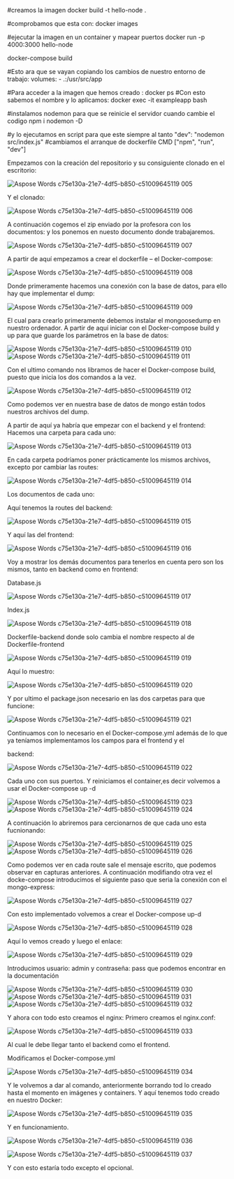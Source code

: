 
#creamos la imagen
docker build -t hello-node .

#comprobamos que esta con:
docker images

#ejecutar la imagen en un container y mapear puertos
docker run -p 4000:3000 hello-node

docker-compose build

#Esto ara que se vayan copiando los cambios de nuestro entorno de trabajo:
    volumes:
      - .:/usr/src/app

#Para acceder a la imagen que hemos creado :
docker ps
#Con esto sabemos el nombre y lo aplicamos:
docker exec -it exampleapp bash

#instalamos nodemon para que se reinicie el servidor cuando cambie el codigo
npm i nodemon -D

#y lo ejecutamos en script para que este siempre al tanto
"dev": "nodemon src/index.js"
#cambiamos el arranque de dockerfile
CMD ["npm", "run", "dev"]

Empezamos con la creación del repositorio y su consiguiente clonado en el escritorio:

![Aspose Words c75e130a-21e7-4df5-b850-c51009645119 005](https://github.com/sergicasanova/proyectDocker/assets/130445699/5c3cad70-249f-423a-a794-6cb8c63fb837)

Y el clonado:

![Aspose Words c75e130a-21e7-4df5-b850-c51009645119 006](https://github.com/sergicasanova/proyectDocker/assets/130445699/505551f9-8ddc-4085-b2cb-306ee3602c2e)

A continuación cogemos el zip enviado por la profesora con los documentos: y los ponemos en nuesto 
documento donde trabajaremos.

![Aspose Words c75e130a-21e7-4df5-b850-c51009645119 007](https://github.com/sergicasanova/proyectDocker/assets/130445699/f5875f7c-8b63-4ac9-ac9f-f9ffb4d5b430)

A partir de aquí empezamos a crear el dockerfile – el Docker-compose:

![Aspose Words c75e130a-21e7-4df5-b850-c51009645119 008](https://github.com/sergicasanova/proyectDocker/assets/130445699/c32540b4-9e74-4f0a-8961-a0ecb55aef25)

Donde primeramente hacemos una conexión con la base de datos, para ello hay que implementar el dump:

![Aspose Words c75e130a-21e7-4df5-b850-c51009645119 009](https://github.com/sergicasanova/proyectDocker/assets/130445699/6441ec9e-735b-427c-8853-9a6464fcdcef)

El cual para crearlo primeramente debemos instalar el mongoosedump en nuestro ordenador. A partir de 
aquí iniciar con el Docker-compose build y up para que guarde los parámetros en la base de datos:

![Aspose Words c75e130a-21e7-4df5-b850-c51009645119 010](https://github.com/sergicasanova/proyectDocker/assets/130445699/2c8d1938-87c1-4384-9d6e-6d6d7df3b390)
![Aspose Words c75e130a-21e7-4df5-b850-c51009645119 011](https://github.com/sergicasanova/proyectDocker/assets/130445699/74424fae-aaef-46a7-abb5-6820767eba64)

Con el ultimo comando nos libramos de hacer el Docker-compose build, puesto que inicia los dos comandos 
a la vez.

![Aspose Words c75e130a-21e7-4df5-b850-c51009645119 012](https://github.com/sergicasanova/proyectDocker/assets/130445699/c65fa4c0-39cc-4129-a64a-e890b55c3114)

Como podemos ver en nuestra base de datos de mongo están todos nuestros archivos del dump.

A partir de aquí ya habría que empezar con el backend y el frontend:
Hacemos una carpeta para cada uno:

![Aspose Words c75e130a-21e7-4df5-b850-c51009645119 013](https://github.com/sergicasanova/proyectDocker/assets/130445699/203da850-1526-4ac6-9391-25b4af2442a3)

En cada carpeta podríamos poner prácticamente los mismos archivos, excepto por cambiar las routes:

![Aspose Words c75e130a-21e7-4df5-b850-c51009645119 014](https://github.com/sergicasanova/proyectDocker/assets/130445699/b6e6024a-1824-4f2e-9f92-46846842fadf)

Los documentos de cada uno:

Aquí tenemos la routes del backend:

![Aspose Words c75e130a-21e7-4df5-b850-c51009645119 015](https://github.com/sergicasanova/proyectDocker/assets/130445699/f9dd5ba1-b4cc-4fd0-8fae-cf96331eb06d)

Y aquí las del frontend:

![Aspose Words c75e130a-21e7-4df5-b850-c51009645119 016](https://github.com/sergicasanova/proyectDocker/assets/130445699/15d0b0c0-8a9e-4019-9496-e22ab7544d66)

Voy a mostrar los demás documentos para tenerlos en cuenta pero son los mismos, 
tanto en backend como en frontend:

Database.js

![Aspose Words c75e130a-21e7-4df5-b850-c51009645119 017](https://github.com/sergicasanova/proyectDocker/assets/130445699/70089ece-7e1e-4c0d-9074-c43360b09fcb)

Index.js

![Aspose Words c75e130a-21e7-4df5-b850-c51009645119 018](https://github.com/sergicasanova/proyectDocker/assets/130445699/974787c7-9a21-4dea-baeb-6798f3f54d4a)

Dockerfile-backend donde solo cambia el nombre respecto al de Dockerfile-frontend

![Aspose Words c75e130a-21e7-4df5-b850-c51009645119 019](https://github.com/sergicasanova/proyectDocker/assets/130445699/e5ea7889-b80d-4d8e-afc6-c955d89329ce)

Aquí lo muestro:

![Aspose Words c75e130a-21e7-4df5-b850-c51009645119 020](https://github.com/sergicasanova/proyectDocker/assets/130445699/72733bea-3b20-4978-9841-72a9d6eff88e)

Y por ultimo el package.json necesario en las dos carpetas para que funcione:

![Aspose Words c75e130a-21e7-4df5-b850-c51009645119 021](https://github.com/sergicasanova/proyectDocker/assets/130445699/b04c2d41-bc26-4856-8fc6-6d61602b46fe)

Continuamos con lo necesario en el Docker-compose.yml además de lo que ya teníamos implementamos los campos para el frontend y el 

backend:

![Aspose Words c75e130a-21e7-4df5-b850-c51009645119 022](https://github.com/sergicasanova/proyectDocker/assets/130445699/e444c35c-51a0-448a-ab53-fa3c9889c31c)

Cada uno con sus puertos.
Y reiniciamos el container,es decir volvemos a usar el Docker-compose up -d

![Aspose Words c75e130a-21e7-4df5-b850-c51009645119 023](https://github.com/sergicasanova/proyectDocker/assets/130445699/f55c318a-c2f0-4fb5-a369-3e32bebda602)
![Aspose Words c75e130a-21e7-4df5-b850-c51009645119 024](https://github.com/sergicasanova/proyectDocker/assets/130445699/89126534-d28c-49b0-9178-975ea3c846e2)

A continuación lo abriremos para cercionarnos de que cada uno esta fucnionando:

![Aspose Words c75e130a-21e7-4df5-b850-c51009645119 025](https://github.com/sergicasanova/proyectDocker/assets/130445699/239c3dcb-3288-4bab-a3c0-4a7542dcb1b2)
![Aspose Words c75e130a-21e7-4df5-b850-c51009645119 026](https://github.com/sergicasanova/proyectDocker/assets/130445699/c6334ad5-4f8d-44ca-9827-5311a8c07202)

Como podemos ver en cada route sale el mensaje escrito, que podemos observar en 
capturas anteriores.
A continuación modifiando otra vez el docke-compose introducimos el siguiente 
paso que seria la conexión con el mongo-express:

![Aspose Words c75e130a-21e7-4df5-b850-c51009645119 027](https://github.com/sergicasanova/proyectDocker/assets/130445699/3e8245c0-ab04-40c8-8dff-60fd62489770)

Con esto implementado volvemos a crear el Docker-compose up-d

![Aspose Words c75e130a-21e7-4df5-b850-c51009645119 028](https://github.com/sergicasanova/proyectDocker/assets/130445699/46a7942f-a81c-4fed-bd8e-9d99cfb17d6b)

Aquí lo vemos creado y luego el enlace:

![Aspose Words c75e130a-21e7-4df5-b850-c51009645119 029](https://github.com/sergicasanova/proyectDocker/assets/130445699/de10b748-05a0-4e83-a889-1dbefb682be5)

Introducimos usuario: admin y contraseña: pass
que podemos encontrar en la documentación

![Aspose Words c75e130a-21e7-4df5-b850-c51009645119 030](https://github.com/sergicasanova/proyectDocker/assets/130445699/38e04b7d-3930-4e82-bf2d-c0e92b3bdf65)
![Aspose Words c75e130a-21e7-4df5-b850-c51009645119 031](https://github.com/sergicasanova/proyectDocker/assets/130445699/7f54d46a-486a-42b4-8027-b4c35c952306)
![Aspose Words c75e130a-21e7-4df5-b850-c51009645119 032](https://github.com/sergicasanova/proyectDocker/assets/130445699/aed81963-d242-4ace-ba16-82d18870cb9d)

Y ahora con todo esto creamos el nginx:
Primero creamos el nginx.conf:

![Aspose Words c75e130a-21e7-4df5-b850-c51009645119 033](https://github.com/sergicasanova/proyectDocker/assets/130445699/80e8e63b-d70c-4beb-b356-90065eb8ec7a)

Al cual le debe llegar tanto el backend como el frontend.

Modificamos el Docker-compose.yml

![Aspose Words c75e130a-21e7-4df5-b850-c51009645119 034](https://github.com/sergicasanova/proyectDocker/assets/130445699/2657e267-791e-420e-84fd-d81fba794b9a)

Y le volvemos a dar al comando, anteriormente borrando tod lo creado hasta el 
momento en imágenes y containers.
Y aquí tenemos todo creado en nuestro Docker:

![Aspose Words c75e130a-21e7-4df5-b850-c51009645119 035](https://github.com/sergicasanova/proyectDocker/assets/130445699/e1e78cb9-9734-4ee9-b4e2-196036ad18b8)

Y en funcionamiento.

![Aspose Words c75e130a-21e7-4df5-b850-c51009645119 036](https://github.com/sergicasanova/proyectDocker/assets/130445699/6f67af5a-9351-4ca9-9899-43fd5fda7c7c)

![Aspose Words c75e130a-21e7-4df5-b850-c51009645119 037](https://github.com/sergicasanova/proyectDocker/assets/130445699/6cb105b3-f0c1-4b62-8763-83d1fb13a01f)

Y con esto estaría todo excepto el opcional.




















